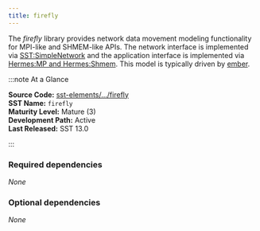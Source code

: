 ```yaml
---
title: firefly
---
```


The *firefly* library provides network data movement modeling functionality for MPI-like and SHMEM-like APIs. The network interface is implemented via [SST:SimpleNetwork](../../core/iface/SimpleNetwork/class) and the application interface is implemented via [Hermes:MP and Hermes:Shmem](../hermes/intro). This model is typically driven by [ember](../ember/intro).

:::note At a Glance

**Source Code:** [sst-elements/.../firefly](https://github.com/sstsimulator/sst-elements/tree/master/src/sst/elements/firefly) &nbsp;  
**SST Name:** `firefly` &nbsp;  
**Maturity Level:** Mature (3) &nbsp;  
**Development Path:** Active &nbsp;   
**Last Released:** SST 13.0

:::

### Required dependencies
*None*

### Optional dependencies
*None*

